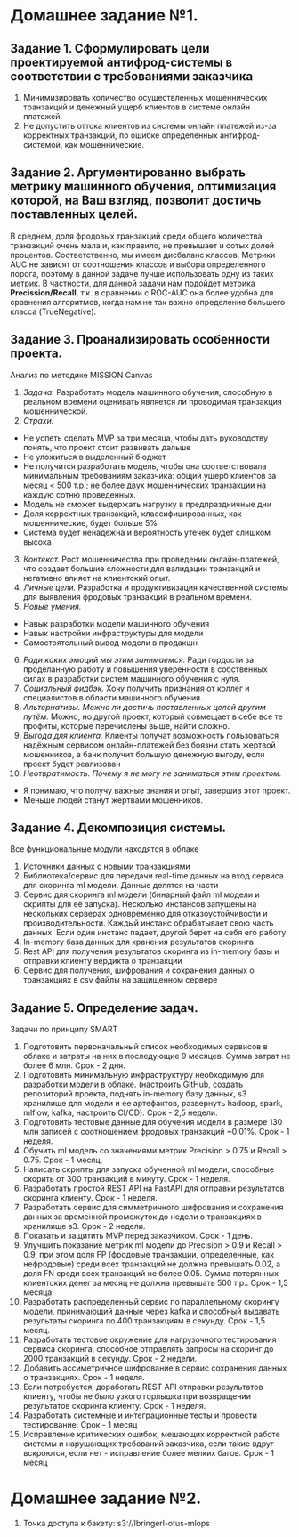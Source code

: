 # Домашнее задание №1.

## Задание 1. Сформулировать цели проектируемой антифрод-системы в соответствии с требованиями заказчика
1. Минимизировать количество осуществленных мошеннических транзакций и денежный ущерб клиентов в системе онлайн платежей.
2. Не допустить оттока клиентов из системы онлайн платежей из-за корректных транзакций, по ошибке определенных антифрод-системой, как мошеннические.

## Задание 2. Аргументированно выбрать метрику машинного обучения, оптимизация которой, на Ваш взгляд, позволит достичь поставленных целей.

В среднем, доля фродовых транзакций среди общего количества транзакций очень мала и, как правило, не превышает и сотых долей процентов. Соответственно, мы имеем дисбаланс классов. Метрики AUC не зависят от соотношения классов и выбора определенного порога, поэтому в данной задаче лучше использовать одну из таких метрик. В частности, для данной задачи нам подойдет метрика **Precission/Recall**, т.к. в сравнении с ROC-AUC она более удобна для сравнения алгоритмов, когда нам не так важно определение большего класса (TrueNegative).

## Задание 3. Проанализировать особенности проекта.

Анализ по методике MISSION Canvas
 1. *Задача.* Разработать модель машинного обучения, способную в реальном времени оценивать является ли проводимая транзакция мошеннической.
 2. *Страхи.* 
- Не успеть сделать MVP за три месяца, чтобы дать руководству понять, что проект стоит развивать дальше
 - Не уложиться в выделенный бюджет
 - Не получится разработать модель, чтобы она соответствовала минимальным требованиям заказчика: общий ущерб клиентов за месяц < 500 т.р.; не более двух мошеннических транзакции на каждую сотню проведенных.
 - Модель не сможет выдержать нагрузку в предпраздничные дни
 - Доля корректных транзакций, классифицированных, как мошеннические, будет больше 5%
 - Система будет ненадежна и вероятность утечек будет слишком высока
 3. *Контекст.* Рост мошенничества при проведении онлайн-платежей, что создает большие сложности для валидации транзакций и негативно влияет на клиентский опыт.
 4. *Личные цели.* Разработка и продуктивизация качественной системы для выявления фродовых транзакций в реальном времени.
 5. *Новые умения.*
 - Навык разработки модели машинного обучения
 - Навык настройки инфраструктуры для модели
 - Самостоятельный вывод модели в продакшн
6. *Ради каких эмоций мы этим занимаемся.* Ради гордости за проделанную работу и повышения уверенности в собственных силах в разработки систем машинного обучения с нуля.
7. *Социальный фидбэк.* Хочу получить признания от коллег и специалистов в области машинного обучения.
8. *Альтернативы. Можно ли достичь поставленных целей другим путём.* Можно, но другой проект, который совмещает в себе все те профиты, которые перечислены выше, найти сложно.
9. *Выгода для клиента.* Клиенты получат возможность пользоваться надёжным сервисом онлайн-платежей без боязни стать жертвой мошенников, а банк получит большую денежную выгоду, если проект будет реализован
10. *Неотвратимость. Почему я не могу не заниматься этим проектом.*
- Я понимаю, что получу важные знания и опыт, завершив этот проект.
- Меньше людей станут жертвами мошенников.

## Задание 4. Декомпозиция системы.

Все функциональные модули находятся в облаке
1. Источники данных с новыми транзакциями
2. Библиотека/сервис для передачи real-time данных на вход сервиса для скоринга ml модели. Данные делятся на части
3. Сервис для скоринга ml модели (бинарный файл ml модели и скрипты для её запуска). Несколько инстансов запущены на нескольких серверах одновременно для отказоустойчивости и производительности. Каждый инстанс обрабатывает свою часть данных. Если один инстанс падает, другой берет на себя его работу
4. In-memory база данных для хранения результатов скоринга
5. Rest API для получения результатов скоринга из in-memory базы и отправки клиенту вердикта о транзакции
6. Сервис для получения, шифрования и сохранения данных о транзакциях в csv файлы на защищенном сервере

## Задание 5. Определение задач.

Задачи по принципу SMART

1. Подготовить первоначальный список необходимых сервисов в облаке и затраты на них в последующие 9 месяцев. Сумма затрат не более 6 млн. Срок - 2 дня.
2. Подготовить минимальную инфраструктуру необходимую для разработки модели в облаке. (настроить GitHub, создать репозиторий проекта, поднять in-memory базу данных, s3 хранилище для модели и ее артефактов, развернуть hadoop, spark, mlflow, kafka, настроить CI/CD). Срок - 2,5 недели.
3. Подготовить тестовые данные для обучения модели в размере 130 млн записей с соотношением фродовых транзакций ~0.01%. Срок - 1 неделя.
4. Обучить ml модель со значениями метрик Precision > 0.75 и Recall > 0.75. Срок - 1 месяц.
5. Написать скрипты для запуска обученной ml модели, способные скорить от 300 транзакций в минуту. Срок - 1 неделя.
6. Разработать простой REST API на FastAPI для отправки результатов скоринга клиенту. Срок - 1 неделя.
7. Разработать сервис для симметричного шифрования и сохранения данных за временной промежуток до недели о транзакциях в хранилище s3. Срок - 2 недели.
8. Показать и защитить MVP перед заказчиком. Срок - 1 день.
9. Улучшить показание метрик ml модели до Precision > 0.9 и Recall > 0.9, при этом доля FP (фродовые транзакции, определенные, как нефродовые) среди всех транзакций не должна превышать 0.02, а доля FN среди всех транзакций не более 0.05. Сумма потерянных клиентских денег за месяц не должна превышать 500 т.р.. Срок - 1,5 месяца.
10. Разработать распределенный сервис по параллельному скорингу модели, принимающий данные через kafka и способный выдавать результаты скоринга по 400 транзакциям в секунду. Срок - 1,5 месяц.
11. Разработать тестовое окружение для нагрузочного тестирования сервиса скоринга, способное отправлять запросы на скоринг до 2000 транзакций в секунду. Срок - 2 недели. 
12. Добавить ассиметричное шифрование в сервис сохранения данных о транзакциях. Срок - 1 неделя.
13. Если потребуется, доработать REST API отправки результатов клиенту, чтобы не было узкого горлышка при возвращении результатов скоринга клиенту. Срок - 1 неделя.
14. Разработать системные и интеграционные тесты и провести тестирование. Срок - 1 месяц
15. Исправление критических ошибок, мешающих корректной работе системы и нарушающих требований заказчика, если такие вдруг вскроются, если нет - исправление более мелких багов. Срок - 1 месяц


# Домашнее задание №2.

1. Точка доступа к бакету: s3://lbringerl-otus-mlops
